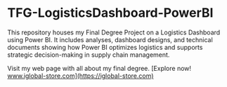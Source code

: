 # TFG-LogisticsDashboard-PowerBI
This repository houses my Final Degree Project on a Logistics Dashboard using Power BI. It includes analyses, dashboard designs, and technical documents showing how Power BI optimizes logistics and supports strategic decision-making in supply chain management.

Visit my web page with all about my final degree.
[Explore now! www.iglobal-store.com](https://iglobal-store.com)
